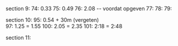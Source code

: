 section 9:
74: 0.33
75: 0.49
76: 2.08 -- voordat opgeven
77: 
78: 
79: 

section 10:
95: 0.54 + 30m (vergeten)  
97: 1.25 = 1.55
100: 2.05 = 2.35
101: 2:18 = 2:48

section 11:
